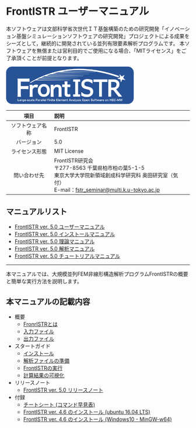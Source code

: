 <!-- 表記は FrontISTR ver. 0.0 で統一します -->
# FrontISTR ユーザーマニュアル

本ソフトウェアは文部科学省次世代ＩＴ基盤構築のための研究開発「イノベーション基盤シミュレーションソフトウェアの研究開発」プロジェクトによる成果をシーズとして，継続的に開発されている並列有限要素解析プログラムです。
本ソフトウェアを無償または営利目的でご使用になる場合、「MITライセンス」をご了承頂くことが前提となります。

<img src="./image/FrontISTR_logo.png" width="350px">

| 項目 | 説明 |
|:---------:|:---------|
| ソフトウェア名称 | FrontISTR |
| バージョン | 5.0 |
| ライセンス形態 | MIT License |
| 問い合わせ先 | FrontISTR研究会<br> 〒277-8563 千葉県柏市柏の葉5-1-5<br> 東京大学大学院新領域創成科学研究科 奥田研究室（気付）<br> E-mail：fstr_seminar@multi.k.u-tokyo.ac.jp |

## マニュアルリスト

  - [FrontISTR ver. 5.0 ユーザーマニュアル]()
  - [FrontISTR ver. 5.0 インストールマニュアル]()
  - [FrontISTR ver. 5.0 理論マニュアル]()
  - [FrontISTR ver. 5.0 解析マニュアル]()
  - [FrontISTR ver. 5.0 チュートリアルマニュアル]()

<!-- ここまでテンプレート -->
---

本マニュアルでは、大規模並列FEM非線形構造解析プログラムFrontISTRの概要と簡単な実行方法を説明します。

## 本マニュアルの記載内容

- 概要
    - [FronrISTRとは]()
    - [入力ファイル]()
    - [出力ファイル]()
- スタートガイド
    - [インストール]()
    - [解析ファイルの準備]()
    - [FrontISTRの実行]()
    - [計算結果の可視化]()
- リリースノート
    - [FrontISTR ver. 5.0 リリースノート]()
- 付録
    - [チートシート (コマンド早見表)]()
    - [FrontISTR ver. 4.6 のインストール (ubuntu 16.04 LTS)]()
    - [FrontISTR ver. 4.6 のインストール (Windows10 - MinGW-w64)]()
